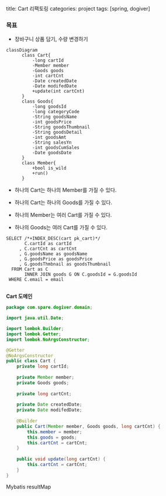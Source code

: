 title: Cart 리팩토링
categories: project
tags: [spring, dogiver]

### 목표

* 장바구니 상품 담기, 수량 변경하기

```mermaid
classDiagram
      class Cart{
          -long cartId
          -Member member
          -Goods goods
          -int cartCnt
          -Date createdDate
          -Date modifedDate
          +update(int cartCnt)
      }
      class Goods{
          -long goodsId
          -long categoryCode
          -String goodsName
          -int goodsPrice
          -String goodsThumbnail
          -String goodsDetail
          -int goodsAmt
          -String salesYn
          -int goodsCumSales
          -Date goodsDate
      }
      class Member{
          +bool is_wild
          +run()
      }
```

* 하나의 Cart는 하나의 Member를 가질 수 있다.
* 하나의 Cart는 하나의 Goods를 가질 수 있다.

* 하나의 Member는 여러 Cart를 가질 수 있다.

* 하나의 Goods는 여러 Cart를 가질 수 있다.



```mysql
SELECT /*+INDEX_DESC(cart pk_cart)*/
       C.cartId as cartId 
     , C.cartCnt as cartCnt
     , G.goodsName as goodsName
     , G.goodsPrice as goodsPrice
     , G.goodsThmbnail as goodsThumbnail
  FROM Cart as C
       INNER JOIN goods G ON C.goodsId = G.goodsId
 WHERE C.email = email
 
```









**Cart 도메인**

```java
package com.spare.dogiver.domain;

import java.util.Date;

import lombok.Builder;
import lombok.Getter;
import lombok.NoArgsConstructor;

@Getter
@NoArgsConstructor
public class Cart {
	private long cartId;
	
	private Member member;
	private Goods goods;
	
	private long cartCnt;
	
	private Date createdDate;
	private Date modifedDate;
	
	@Builder
	public Cart(Member member, Goods goods, long cartCnt) {
		this.member = member;
		this.goods = goods;
		this.cartCnt = cartCnt;
	}
	
	public void update(long cartCnt) {
		this.cartCnt = cartCnt;
	}
}

```



Mybatis resultMap